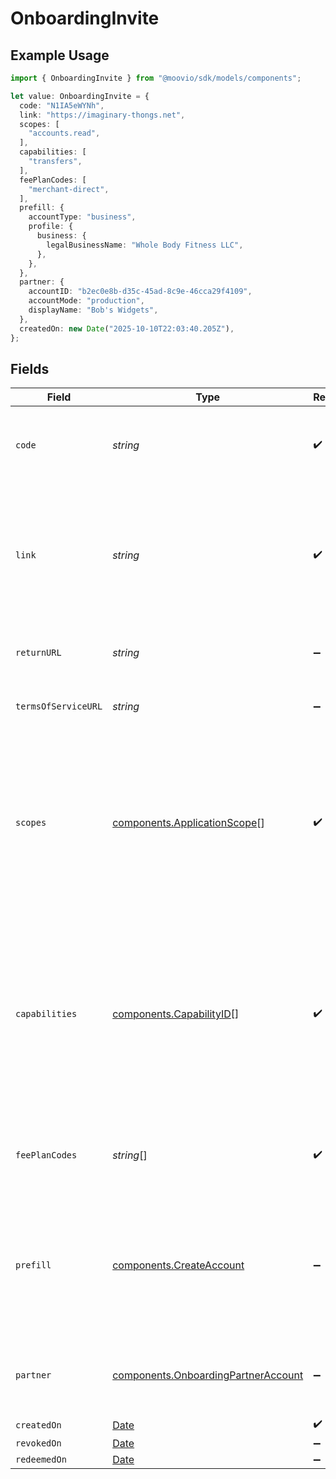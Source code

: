 # OnboardingInvite

## Example Usage

```typescript
import { OnboardingInvite } from "@moovio/sdk/models/components";

let value: OnboardingInvite = {
  code: "N1IA5eWYNh",
  link: "https://imaginary-thongs.net",
  scopes: [
    "accounts.read",
  ],
  capabilities: [
    "transfers",
  ],
  feePlanCodes: [
    "merchant-direct",
  ],
  prefill: {
    accountType: "business",
    profile: {
      business: {
        legalBusinessName: "Whole Body Fitness LLC",
      },
    },
  },
  partner: {
    accountID: "b2ec0e8b-d35c-45ad-8c9e-46cca29f4109",
    accountMode: "production",
    displayName: "Bob's Widgets",
  },
  createdOn: new Date("2025-10-10T22:03:40.205Z"),
};
```

## Fields

| Field                                                                                                                                                                                                                  | Type                                                                                                                                                                                                                   | Required                                                                                                                                                                                                               | Description                                                                                                                                                                                                            | Example                                                                                                                                                                                                                |
| ---------------------------------------------------------------------------------------------------------------------------------------------------------------------------------------------------------------------- | ---------------------------------------------------------------------------------------------------------------------------------------------------------------------------------------------------------------------- | ---------------------------------------------------------------------------------------------------------------------------------------------------------------------------------------------------------------------- | ---------------------------------------------------------------------------------------------------------------------------------------------------------------------------------------------------------------------- | ---------------------------------------------------------------------------------------------------------------------------------------------------------------------------------------------------------------------- |
| `code`                                                                                                                                                                                                                 | *string*                                                                                                                                                                                                               | :heavy_check_mark:                                                                                                                                                                                                     | A unique code that identifies an onboarding invite.                                                                                                                                                                    | N1IA5eWYNh                                                                                                                                                                                                             |
| `link`                                                                                                                                                                                                                 | *string*                                                                                                                                                                                                               | :heavy_check_mark:                                                                                                                                                                                                     | A unique URL, including the invite code, that the recipient can follow to redeem the invitation.                                                                                                                       |                                                                                                                                                                                                                        |
| `returnURL`                                                                                                                                                                                                            | *string*                                                                                                                                                                                                               | :heavy_minus_sign:                                                                                                                                                                                                     | The scopes requested by the inviter.                                                                                                                                                                                   |                                                                                                                                                                                                                        |
| `termsOfServiceURL`                                                                                                                                                                                                    | *string*                                                                                                                                                                                                               | :heavy_minus_sign:                                                                                                                                                                                                     | The terms of service URL set by the inviter.                                                                                                                                                                           |                                                                                                                                                                                                                        |
| `scopes`                                                                                                                                                                                                               | [components.ApplicationScope](../../models/components/applicationscope.md)[]                                                                                                                                           | :heavy_check_mark:                                                                                                                                                                                                     | List of [scopes](https://docs.moov.io/api/authentication/scopes/) you request to use on this<br/>account. These values are used to determine what can be done with the account onboarded.                              | [<br/>"accounts.read"<br/>]                                                                                                                                                                                            |
| `capabilities`                                                                                                                                                                                                         | [components.CapabilityID](../../models/components/capabilityid.md)[]                                                                                                                                                   | :heavy_check_mark:                                                                                                                                                                                                     |   List of [capabilities](https://docs.moov.io/guides/accounts/capabilities/) you intend to request for this<br/>  account. These values are used to determine what information to collect from the user during onboarding. | [<br/>"transfers"<br/>]                                                                                                                                                                                                |
| `feePlanCodes`                                                                                                                                                                                                         | *string*[]                                                                                                                                                                                                             | :heavy_check_mark:                                                                                                                                                                                                     | List of fee plan codes to assign the account created by the invitee.                                                                                                                                                   | [<br/>"merchant-direct"<br/>]                                                                                                                                                                                          |
| `prefill`                                                                                                                                                                                                              | [components.CreateAccount](../../models/components/createaccount.md)                                                                                                                                                   | :heavy_minus_sign:                                                                                                                                                                                                     | N/A                                                                                                                                                                                                                    | {<br/>"accountType": "business",<br/>"profile": {<br/>"business": {<br/>"legalBusinessName": "Whole Body Fitness LLC"<br/>}<br/>}<br/>}                                                                                |
| `partner`                                                                                                                                                                                                              | [components.OnboardingPartnerAccount](../../models/components/onboardingpartneraccount.md)                                                                                                                             | :heavy_minus_sign:                                                                                                                                                                                                     | The account that created the onboarding invite.                                                                                                                                                                        |                                                                                                                                                                                                                        |
| `createdOn`                                                                                                                                                                                                            | [Date](https://developer.mozilla.org/en-US/docs/Web/JavaScript/Reference/Global_Objects/Date)                                                                                                                          | :heavy_check_mark:                                                                                                                                                                                                     | N/A                                                                                                                                                                                                                    |                                                                                                                                                                                                                        |
| `revokedOn`                                                                                                                                                                                                            | [Date](https://developer.mozilla.org/en-US/docs/Web/JavaScript/Reference/Global_Objects/Date)                                                                                                                          | :heavy_minus_sign:                                                                                                                                                                                                     | N/A                                                                                                                                                                                                                    |                                                                                                                                                                                                                        |
| `redeemedOn`                                                                                                                                                                                                           | [Date](https://developer.mozilla.org/en-US/docs/Web/JavaScript/Reference/Global_Objects/Date)                                                                                                                          | :heavy_minus_sign:                                                                                                                                                                                                     | N/A                                                                                                                                                                                                                    |                                                                                                                                                                                                                        |